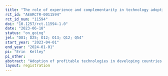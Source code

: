 ```yaml
---
title: "The role of experience and complementarity in technology adoption: Evidence from long-range monsoon forecasts"
rct_id: "AEARCTR-0011594"
rct_id_num: "11594"
doi: "10.1257/rct.11594-1.0"
date: "2023-06-18"
status: "on_going"
jel: "D81; D25; O12; O13; Q12; Q54"
start_year: "2023-04-01"
end_year: "2024-01-01"
pi: "Erin  Kelley"
pi_other:
abstract: "Adoption of profitable technologies in developing countries is notoriously low. In this project, we study the extent to which (A) experience and (B) complementarity with other technologies can improve take-up and benefits from a novel risk coping technology: long-range forecasts of the onset of the Indian summer monsoon. We use a cluster-randomized trial to experimentally test (1) whether demand for, and subsequent behavior change in response to, a forecast is stronger if a household is receiving a forecast for the second year in a row as compared with a household receiving the forecast for the first time; (2) whether demand for index insurance is stronger if the purchasing household will also receive a forecast; and (3) whether farmers respond to these products as complements or substitute."
layout: registration
---
```


